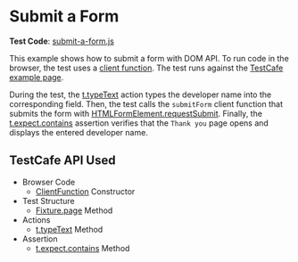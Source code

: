 # Submit a Form

**Test Code**: [submit-a-form.js](submit-a-form.js)

This example shows how to submit a form with DOM API. To run code in the browser, the test uses a [client function](https://devexpress.github.io/testcafe/documentation/guides/basic-guides/obtain-client-side-info.html). The test runs against the [TestCafe example page](https://devexpress.github.io/testcafe/example).

During the test, the [t.typeText](https://devexpress.github.io/testcafe/documentation/reference/test-api/testcontroller/typetext.html) action types the developer name into the corresponding field. Then, the test calls the `submitForm` client function that submits the form with [HTMLFormElement.requestSubmit](https://developer.mozilla.org/en-US/docs/Web/API/HTMLFormElement/requestSubmit). Finally, the [t.expect.contains](https://devexpress.github.io/testcafe/documentation/reference/test-api/testcontroller/expect/contains.html) assertion verifies that the `Thank you` page opens and displays the entered developer name.

## TestCafe API Used

* Browser Code
  * [ClientFunction](https://devexpress.github.io/testcafe/documentation/reference/test-api/clientfunction/constructor.html) Constructor
* Test Structure
  * [Fixture.page](https://devexpress.github.io/testcafe/documentation/reference/test-api/fixture/page.html) Method
* Actions
  * [t.typeText](https://devexpress.github.io/testcafe/documentation/reference/test-api/testcontroller/typetext.html) Method
* Assertion
  * [t.expect.contains](https://devexpress.github.io/testcafe/documentation/reference/test-api/testcontroller/expect/contains.html) Method